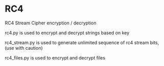 # RC4
RC4 Stream Cipher encryption / decryption

rc4.py is used to encrypt and decrypt strings based on key

rc4_stream.py is used to generate unlimited sequence of rc4 stream bits, (use with caution)

rc4_files.py is used to encrypt and decrypt files
